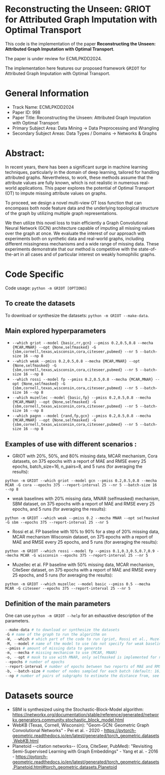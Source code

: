 # Reconstructing the Unseen: GRIOT for Attributed Graph Imputation with Optimal Transport

This code is the implementation of the paper **Reconstructing the Unseen: Attributed Graph Imputation with Optimal Transport**.

The paper is under review for ECMLPKDD2024.

The implementation here features our proposed framework  <tt>GRIOT</tt> for Attributed Graph Imputation with Optimal Transport.

# General Information

- Track Name: ECMLPKDD2024
- Paper ID: 998
- Paper Title: Reconstructing the Unseen: Attributed Graph Imputation with Optimal Transport
- Primary Subject Area: Data Mining -> Data Preprocessing and Wrangling
- Secondary Subject Areas:  Data Types / Domains -> Networks & Graphs

# Abstract:

In recent years, there has been a significant surge in machine learning techniques, particularly in the domain of deep learning, tailored for handling attributed graphs. Nevertheless, to work, these methods assume that the attribute values are fully known, which is not realistic in numerous real-world applications. This paper explores the potential of Optimal Transport (OT) to impute missing attribute values on graphs.

To proceed, we design a novel multi-view OT loss function that can encompass both node feature data and the underlying topological structure of the graph by utilizing multiple graph representations. 

We then utilize this novel loss to train efficiently a Graph Convolutional Neural Network (GCN) architecture capable of imputing all missing values over the graph at once. We evaluate the interest of our approach with experiments both on synthetic data and real-world graphs, including different missingness mechanisms and a wide range of missing data. These experiments demonstrate that our method is competitive with the state-of-the-art in all cases and of particular interest on weakly homophilic graphs.   


# Code Specific
Code usage: `python -m GRIOT [OPTIONS]`

## To create the datasets
To download or synthesize the datasets: `python -m GRIOT --make-data`.

## Main explored hyperparameters
- `--which griot --model {basic,rr,gcn} --pmiss 0.2,0.5,0.8 --mecha {MCAR,MNAR} --opt {None,selfmasked} -G {sbm,cornell,texas,wisconsin,cora,citeseer,pubmed} --nr 5 --batch-size 16 --np 8`  
- `--which weak --pmiss 0.2,0.5,0.8 --mecha {MCAR,MNAR} --opt {None,selfmasked} -G {sbm,cornell,texas,wisconsin,cora,citeseer,pubmed} --nr 5 --batch-size 16 --np 8`
- `--which rossi --model fp --pmiss 0.2,0.5,0.8 --mecha {MCAR,MNAR} --opt {None,selfmasked} -G {sbm,cornell,texas,wisconsin,cora,citeseer,pubmed} --nr 5 --batch-size 16 --np 8`
- `--which muzellec --model {basic,fp} --pmiss 0.2,0.5,0.8 --mecha {MCAR,MNAR} --opt {None,selfmasked} -G {sbm,cornell,texas,wisconsin,cora,citeseer,pubmed} --nr 5 --batch-size 16 --np 8`
- `--which pagnn --model {rand,fp,gcn} --pmiss 0.2,0.5,0.8 --mecha {MCAR,MNAR} --opt {None,selfmasked} -G {sbm,cornell,texas,wisconsin,cora,citeseer,pubmed} --nr 5 --batch-size 16 --np 8`

## Examples of use with different scenarios :
- GRIOT with 20%, 50%, and 80% missing data, MCAR mechanism, Cora datasets, on 375 epochs with a report of MAE and RMSE every 25 epochs, batch_size=16, n_pairs=8, and 5 runs (for averaging the results):

`python -m GRIOT --which griot --model gcn --pmiss 0.2,0.5,0.8 --mecha MCAR -G cora --epochs 375 --report-interval 25 --nr 5 --batch-size 16 --np 8`

- weak baselines with 20% missing data, MNAR (selfmasked) mechanism, SBM dataset, on 375 epochs with a report of MAE and RMSE every 25 epochs, and 5 runs (for averaging the results):

`python -m GRIOT --which weak --pmiss 0.2 --mecha MNAR --opt selfmasked -G sbm --epochs 375 --report-interval 25 --nr 5`

- Rossi et al. FP baseline with 10% to 90% for a step of 20% missing data, MCAR mechanism Wisconsin dataset, on 375 epochs with a report of MAE and RMSE every 25 epochs, and 5 runs (for averaging the results):

`python -m GRIOT --which rossi --model fp --pmiss 0.1,0.3,0.5,0.7,0.9 --mecha MCAR -G wisconsin --epochs 375 --report-interval 25 --nr 5`

- Muzellec et al. FP baseline with 50% missing data, MCAR mechanism, CiteSeer dataset, on 375 epochs with a report of MAE and RMSE every 25 epochs, and 5 runs (for averaging the results):

`python -m GRIOT --which muzellec --model basic --pmiss 0.5 --mecha MCAR -G citeseer --epochs 375 --report-interval 25 --nr 5`

## Definition of the main parameters
One can use `python -m GRIOT --help` for an exhaustive description of the parameters.

```python
--make-data # to download or synthesize the datasets
-G # name of the graph to run the algorithm on
-W, --which # which part of the code to run (griot, Rossi et al., Muzellec et al., weak baselines)
-M, --model # name of the model to use (do not specify for weak baselines)
--pmiss # amount of missing data to generate
-m, --mecha # missing mechanism to use (MCAR, MNAR)
-o, --opt # mask to use with MNAR, only selfmasked is implemented for now
--epochs # number of epochs
--report-interval # number of epochs between two reports of MAE and RMSE 
-b, --batch-size # number of nodes sampled for each batch (default: 16)
--np # number of pairs of subgraphs to estimate the distance from, see Algorithm 1 (default: 8)
```

# Datasets source
- SBM is synthesized using the Stochastic-Block-Model algorithm: https://networkx.org/documentation/stable/reference/generated/networkx.generators.community.stochastic_block_model.html
- WebKB (Texas, Cornell, Wisconsin): "Geom-GCN: Geometric Graph Convolutional Networks" - Pei et al. - 2020 - https://pytorch-geometric.readthedocs.io/en/latest/generated/torch_geometric.datasets.WebKB.html
- Planetoid --citation networks-- (Cora, CiteSeer, PubMed): "Revisiting Semi-Supervised Learning with Graph Embeddings" - Yang et al. - 2016 - https://pytorch-geometric.readthedocs.io/en/latest/generated/torch_geometric.datasets.Planetoid.html#torch_geometric.datasets.Planetoid
